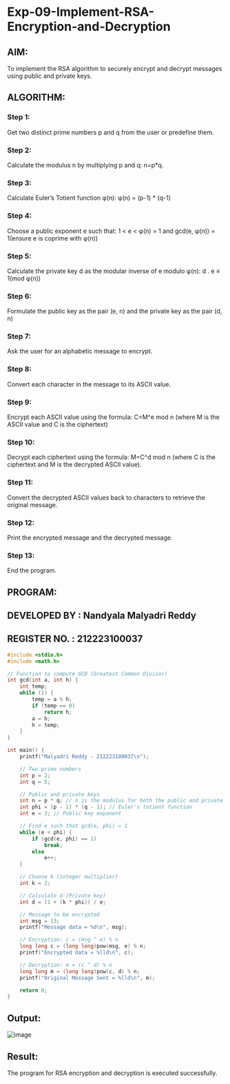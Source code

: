 # Exp-09-Implement-RSA-Encryption-and-Decryption
## AIM:
To implement the RSA algorithm to securely encrypt and decrypt messages using public and private keys.
## ALGORITHM:
### Step 1: 
Get two distinct prime numbers p and q from the user or predefine them. 
### Step 2: 
Calculate the modulus n by multiplying p and q: n=p*q.
### Step 3:
Calculate Euler’s Totient function φ(n): φ(n) = (p-1) * (q-1)
### Step 4:
Choose a public exponent e such that: 1 < e < φ(n) = 1 and gcd(e, φ(n)) = 1(ensure e is coprime with φ(n))
### Step 5:
Calculate the private key d as the modular inverse of e modulo φ(n): d . e ≡ 1(mod φ(n))
### Step 6:
Formulate the public key as the pair (e, n) and the private key as the pair (d, n)
### Step 7:
Ask the user for an alphabetic message to encrypt.
### Step 8:
Convert each character in the message to its ASCII value.
### Step 9:
Encrypt each ASCII value using the formula: C=M^e mod n (where M is the ASCII value and C is the ciphertext)
### Step 10:
Decrypt each ciphertext using the formula: M=C^d mod n (where C is the ciphertext and M is the decrypted ASCII value).
### Step 11:
Convert the decrypted ASCII values back to characters to retrieve the original message. 
### Step 12:
Print the encrypted message and the decrypted message.
### Step 13:
End the program.

## PROGRAM:
## DEVELOPED BY : Nandyala Malyadri Reddy
## REGISTER NO. : 212223100037
```c
#include <stdio.h>
#include <math.h>

// Function to compute GCD (Greatest Common Divisor)
int gcd(int a, int h) {
    int temp;
    while (1) {
        temp = a % h;
        if (temp == 0)
            return h;
        a = h;
        h = temp;
    }
}

int main() {
    printf("Malyadri Reddy - 212223100037\n");

    // Two prime numbers
    int p = 2;
    int q = 5;

    // Public and private keys
    int n = p * q; // n is the modulus for both the public and private keys
    int phi = (p - 1) * (q - 1); // Euler's totient function
    int e = 3; // Public key exponent

    // Find e such that gcd(e, phi) = 1
    while (e < phi) {
        if (gcd(e, phi) == 1)
            break;
        else
            e++;
    }

    // Choose k (integer multiplier)
    int k = 2;

    // Calculate d (Private key)
    int d = (1 + (k * phi)) / e;

    // Message to be encrypted
    int msg = 13;
    printf("Message data = %d\n", msg);

    // Encryption: c = (msg ^ e) % n
    long long c = (long long)pow(msg, e) % n;
    printf("Encrypted data = %lld\n", c);

    // Decryption: m = (c ^ d) % n
    long long m = (long long)pow(c, d) % n;
    printf("Original Message Sent = %lld\n", m);

    return 0;
}
```
## Output:
![image](https://github.com/user-attachments/assets/267a8499-cefb-47a8-8fe5-d186176ca040)




## Result:
The program for RSA encryption and decryption is executed successfully.
